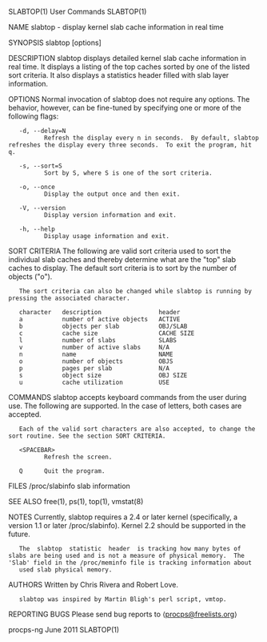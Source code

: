 SLABTOP(1)                                                                                      User Commands                                                                                      SLABTOP(1)

NAME
       slabtop - display kernel slab cache information in real time

SYNOPSIS
       slabtop [options]

DESCRIPTION
       slabtop displays detailed kernel slab cache information in real time.  It displays a listing of the top caches sorted by one of the listed sort criteria.  It also displays a statistics header filled
       with slab layer information.

OPTIONS
       Normal invocation of slabtop does not require any options.  The behavior, however, can be fine-tuned by specifying one or more of the following flags:

       -d, --delay=N
              Refresh the display every n in seconds.  By default, slabtop refreshes the display every three seconds.  To exit the program, hit q.

       -s, --sort=S
              Sort by S, where S is one of the sort criteria.

       -o, --once
              Display the output once and then exit.

       -V, --version
              Display version information and exit.

       -h, --help
              Display usage information and exit.

SORT CRITERIA
       The following are valid sort criteria used to sort the individual slab caches and thereby determine what are the "top" slab caches to display.  The default sort criteria is to sort by the number  of
       objects ("o").

       The sort criteria can also be changed while slabtop is running by pressing the associated character.

       character   description                header
       a           number of active objects   ACTIVE
       b           objects per slab           OBJ/SLAB
       c           cache size                 CACHE SIZE
       l           number of slabs            SLABS
       v           number of active slabs     N/A
       n           name                       NAME
       o           number of objects          OBJS
       p           pages per slab             N/A
       s           object size                OBJ SIZE
       u           cache utilization          USE

COMMANDS
       slabtop accepts keyboard commands from the user during use.  The following are supported.  In the case of letters, both cases are accepted.

       Each of the valid sort characters are also accepted, to change the sort routine. See the section SORT CRITERIA.

       <SPACEBAR>
              Refresh the screen.

       Q      Quit the program.

FILES
       /proc/slabinfo
              slab information

SEE ALSO
       free(1), ps(1), top(1), vmstat(8)

NOTES
       Currently, slabtop requires a 2.4 or later kernel (specifically, a version 1.1 or later /proc/slabinfo).  Kernel 2.2 should be supported in the future.

       The  slabtop  statistic  header  is tracking how many bytes of slabs are being used and is not a measure of physical memory.  The 'Slab' field in the /proc/meminfo file is tracking information about
       used slab physical memory.

AUTHORS
       Written by Chris Rivera and Robert Love.

       slabtop was inspired by Martin Bligh's perl script, vmtop.

REPORTING BUGS
       Please send bug reports to ⟨procps@freelists.org⟩

procps-ng                                                                                         June 2011                                                                                        SLABTOP(1)
